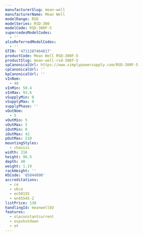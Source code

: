 ```yaml
---
manufacturerSlug: mean-well
manufacturerName: Mean Well
modelRange: RSD
modelSeries: RSD-300
modelCode: RSD-300F-5
supercedesModelCodes:
  - ''
alsoReferredModelCodes:
  - ''
GTIN: '4711287464817'
productCode: Mean Well RSD-300F-5
productSlug: mean-well-rsd-300f-5
spCanonicalUrl: https://www.simplypowersupply.com/RSD-300F-5
cpCanonicalUrl: ''
kpCanonicalUrl: ''
vInNom:
  - 48
vInMin: 50.4
vInMax: 93.6
vSupplyMin: 0
vSupplyMax: 0
supplyPhase: ''
vOutNom:
  - 5
vOutMin: 5
vOutMax: 5
iOutMin: 0
iOutMax: 42
pOutMax: 210
mountingStyles:
  - chassis
width: 216
height: 96.5
depth: 40
weight: 1.19
rackHeight: ''
HSCode: '85044090'
accreditations:
  - ce
  - ukca
  - en50155
  - en45545-2
listPrice: 138
handlingId: meanwellEU
features:
  - olpconstantcurrent
  - ovpshutdown
  - ot
---
```

